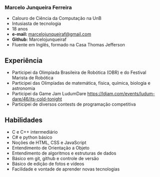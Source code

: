 ### Marcelo Junqueira Ferreira
* Calouro de Ciência da Computação na UnB
* Intusiasta de tecnologia
* 18 anos
* **e-mail:** marcelojunqueiraf@gmail.com
* **Github:** Marcelojunqueiraf
* Fluente em Inglês, formado na Casa Thomas Jefferson
## Experiência
* Participei da Olimpíada Brasileira de Robótica (OBR) e do Festival Marista de Robótica
* Participei das Olimpíadas de matemática, física, química, biologia e astronomia
* Participei da Game Jam LudumDare https://ldjam.com/events/ludum-dare/46/its-cold-tonight
* Participei de diversos contests de programação competitiva
## Habilidades
* C e C++ intermediário
* C# e python básico
* Noções de HTML, CSS e JavaScript
* Entendimento de Orientação a Objeto
* Entendimento de algoritmos e estruturas de dados
* Básico em git, github e controle de versão
* Básico de edição de fotos e vídeos
* Facilidade e vontade de aprender novas tecnologias

